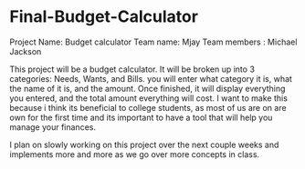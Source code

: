 # Final-Budget-Calculator

Project Name: Budget calculator Team name: Mjay Team members : Michael Jackson

This project will be a budget calculator. It will be broken up into 3 categories: Needs, Wants, and Bills. you will enter what category it is, what the name of it is, and the amount. Once finished, it will display everything you entered, and the total amount everything will cost. I want to make this because i think its beneficial to college students, as most of us are on are own for the first time and its important to have a tool that will help you manage your finances.

I plan on slowly working on this project over the next couple weeks and implements more and more as we go over more concepts in class.
